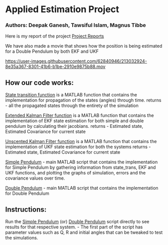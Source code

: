 # Applied Estimation Project

### Authors: Deepak Ganesh, Tawsiful Islam, Magnus Tibbe


Here is my report of the project [Project Reports](https://github.com/tawsiislam/UKFvEKF_Pendulum/blob/main/UKFvEKF_report_Tawsiful_Islam.pdf) 

We have also made a movie that shows how the position is being estimated for a Double Pendulum by both EKF and UKF

https://user-images.githubusercontent.com/62840946/213032924-8e35a367-8301-41b6-b1be-2910e9875b88.mov


## How our code works:

[State transition function](https://github.com/tawsiislam/UKFvEKF_Pendulum/blob/main/state_trans.m) is a MATLAB function that contains the implementation for propagation of the states (angles) through time.
    returns - all the propagated states through the entirety of the simulation

[Extended Kalman Filter function](https://github.com/tawsiislam/UKFvEKF_Pendulum/blob/main/EKF.m) is a MATLAB function that contains the implementation of EKF state estimation for both simple and double pendulum by calculating their jacobians.
    returns - Estimated state, Estimated Covariance for current state

[Unscented Kalman Filter function](https://github.com/tawsiislam/UKFvEKF_Pendulum/blob/main/UKF.m) is a MATLAB function that contains the implementation of UKF state estimation for both the systems
    returns - Estimated state, Estimated Covariance for current state

[Simple Pendulum](https://github.com/tawsiislam/UKFvEKF_Pendulum/blob/main/Simple_Pendulum.m) - main MATLAB script that contains the implementation for Simple Pendulum by gathering information from state_trans, EKF and UKF functions, and plotting the graphs of simulation, errors and the covariance values over time.

[Double Pendulum](https://github.com/tawsiislam/UKFvEKF_Pendulum/blob/main/Double_Pendulum.m) - main MATLAB script that contains the implementation for Double Pendulum


## Instructions:

Run the [Simple Pendulum](https://github.com/tawsiislam/UKFvEKF_Pendulum/blob/main/Simple_Pendulum.m) (or) [Double Pendulum](https://github.com/tawsiislam/UKFvEKF_Pendulum/blob/main/Double_Pendulum.m) script directly to see results for that respective system. 
    - The first part of the script has parameter values such as Q, R and initial angles that
    can be tweaked to test the simulations.
 

